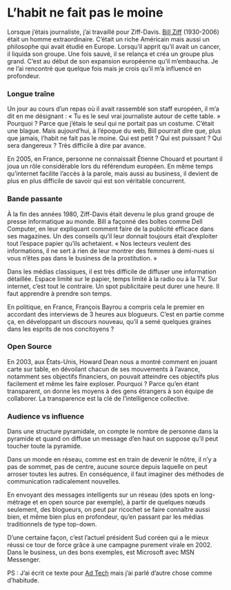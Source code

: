 # L’habit ne fait pas le moine

Lorsque j’étais journaliste, j’ai travaillé pour Ziff-Davis. [Bill Ziff](http://en.wikipedia.org/wiki/William_B._Ziff,_Jr.) (1930-2006) était un homme extraordinaire. C’était un riche Américain mais aussi un philosophe qui avait étudié en Europe. Lorsqu’il apprit qu’il avait un cancer, il liquida son groupe. Une fois sauvé, il se relança et créa un groupe plus grand. C’est au début de son expansion européenne qu’il m’embaucha. Je ne l’ai rencontré que quelque fois mais je crois qu’il m’a influencé en profondeur.

### Longue traîne

Un jour au cours d’un repas où il avait rassemblé son staff européen, il m’a dit en me désignant : « Tu es le seul vrai journaliste autour de cette table. » Pourquoi ? Parce que j’étais le seul qui ne portait pas un costume. C’était une blague. Mais aujourd’hui, à l’époque du web, Bill pourrait dire que, plus que jamais, l’habit ne fait pas le moine. Qui est petit ? Qui est puissant ? Qui sera dangereux ? Très difficile à dire par avance.

En 2005, en France, personne ne connaissait Étienne Chouard et pourtant il joua un rôle considérable lors du référendum européen. En même temps qu’internet facilite l’accès à la parole, mais aussi au business, il devient de plus en plus difficile de savoir qui est son véritable concurrent.

### Bande passante

À la fin des années 1980, Ziff-Davis était devenu le plus grand groupe de presse informatique au monde. Bill a façonné des boîtes comme Dell Computer, en leur expliquant comment faire de la publicité efficace dans ses magazines. Un des conseils qu’il leur donnait toujours était d’exploiter tout l’espace papier qu’ils achetaient. « Nos lecteurs veulent des informations, il ne sert à rien de leur montrer des femmes à demi-nues si vous n’êtes pas dans le business de la prostitution. »

Dans les médias classiques, il est très difficile de diffuser une information détaillée. Espace limité sur le papier, temps limité à la radio ou à la TV. Sur internet, c’est tout le contraire. Un spot publicitaire peut durer une heure. Il faut apprendre à prendre son temps.

En politique, en France, François Bayrou a compris cela le premier en accordant des interviews de 3 heures aux blogueurs. C’est en partie comme ça, en développant un discours nouveau, qu’il a semé quelques graines dans les esprits de nos concitoyens ?

### Open Source

En 2003, aux États-Unis, Howard Dean nous a montré comment en jouant carte sur table, en dévoilant chacun de ses mouvements à l’avance, notamment ses objectifs financiers, on pouvait atteindre ces objectifs plus facilement et même les faire exploser. Pourquoi ? Parce qu’en étant transparent, on donne les moyens à des gens étrangers à son équipe de collaborer. La transparence est la clé de l’intelligence collective.

### Audience vs influence

Dans une structure pyramidale, on compte le nombre de personne dans la pyramide et quand on diffuse un message d’en haut on suppose qu’il peut toucher toute la pyramide.

Dans un monde en réseau, comme est en train de devenir le nôtre, il n’y a pas de sommet, pas de centre, aucune source depuis laquelle on peut arroser toutes les autres. En conséquence, il faut imaginer des méthodes de communication radicalement nouvelles.

En envoyant des messages intelligents sur un réseau (des spots en long-métrage et en open source par exemple), à partir de quelques nœuds seulement, des blogueurs, on peut par ricochet se faire connaître aussi bien, et même bien plus en profondeur, qu’en passant par les médias traditionnels de type top-down.

D’une certaine façon, c’est l’actuel président Sud coréen qui a le mieux réussi ce tour de force grâce à une campagne purement virale en 2002. Dans le business, un des bons exemples, est Microsoft avec MSN Messenger.

PS : J’ai écrit ce texte pour [Ad Tech](http://www.ad-techparis.com/_fr/index.html) mais j’ai parlé d’autre chose comme d’habitude.